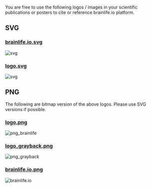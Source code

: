 
You are free to use the following logos / images in your scientific publications or posters to cite or reference brainlife.io platform.

## SVG

### [brainlife.io.svg](../img/media/brainlife.io.svg)

![svg](../img/media/brainlife.io.svg)

### [logo.svg](../img/media/logo.svg)

![svg](../img/media/logo.svg)

## PNG

The following are bitmap version of the above logos. Please use SVG versions if possible.

### [logo.png](../img/media/logo.png)

![png_brainlife](../img/media/logo.png)

### [logo_grayback.png](../img/media/logo_grayback.png)

![png_grayback](../img/media/logo_grayback.png)

### [brainlife.io.png](../img/media/brainlife.io.png)

![brainlife.io](../img/media/brainlife.io.png)


